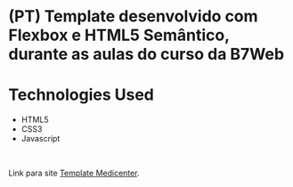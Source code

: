 # (PT) Template desenvolvido com Flexbox e HTML5 Semântico, durante as aulas do curso da B7Web 
# Technologies Used 
- HTML5
- CSS3
- Javascript

<br />

Link para site [Template Medicenter](https://andrehrc.github.io/templeate-aula-medicenter/).

<br />
